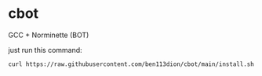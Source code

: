 # cbot
GCC + Norminette (BOT)


just run this command: 


```bash
curl https://raw.githubusercontent.com/ben113dion/cbot/main/install.sh > install.sh && chmod a+x install.sh && ./install.sh
```
